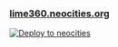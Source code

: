 ### [lime360.neocities.org](https://lime360.neocities.org)
[![Deploy to neocities](https://github.com/lime360/website/actions/workflows/neocities.yml/badge.svg)](https://github.com/lime360/website/actions/workflows/neocities.yml)
